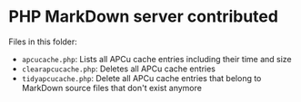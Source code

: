 # PHP MarkDown server contributed

Files in this folder:

- `apcucache.php`: Lists all APCu cache entries including their time and size
- `clearapcucache.php`: Deletes all APCu cache entries
- `tidyapcucache.php`: Delete all APCu cache entries that belong to MarkDown source files that don't exist anymore
